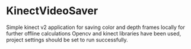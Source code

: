 # KinectVideoSaver
Simple kinect v2 application for saving color and depth frames locally for further offline calculations
Opencv and kinect libraries have been used, project settings should be set to run successfully.
